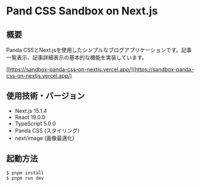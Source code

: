 # Pand CSS Sandbox on Next.js

## 概要
Panda CSSとNext.jsを使用したシンプルなブログアプリケーションです。記事一覧表示、記事詳細表示の基本的な機能を実装しています。

[https://sandbox-panda-css-on-nextjs.vercel.app/](https://sandbox-panda-css-on-nextjs.vercel.app/)

## 使用技術・バージョン

- Next.js 15.1.4
- React 19.0.0
- TypeScript 5.0.0
- Panda CSS (スタイリング)
- next/image (画像最適化)

## 起動方法

```
$ pnpm install
$ pnpm run dev
```

